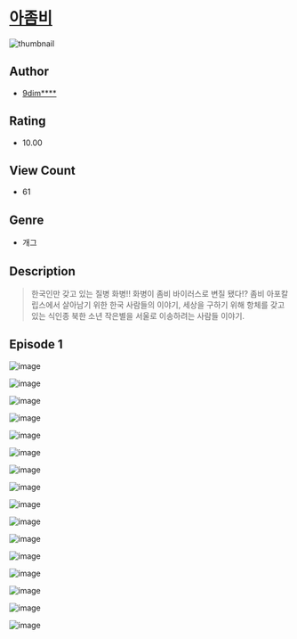 # [아좀비](https://comic.naver.com/challenge/list?titleId=810037)
![thumbnail](https://image-comic.pstatic.net/user_contents_data/challenge_comic/2023/05/23/279847/upload_3631361671075029857_480x623.jpeg)

## Author
- [9dim****](https://comic.naver.com/artistTitle?id=279847)

## Rating
- 10.00

## View Count
- 61

## Genre
- 개그

## Description
> 한국인만 갖고 있는 질병 화병!! 화병이 좀비 바이러스로 변질 됐다!? 좀비 아포칼립스에서 살아남기 위한 한국 사람들의 이야기, 세상을 구하기 위해 항체를 갖고 있는 식인종 북한 소년 작은별을 서울로 이송하려는 사람들 이야기.


## Episode 1
![image](https://image-comic.pstatic.net/user_contents_data/challenge_comic/2023/05/23/279847/upload_7147549271279362355.jpeg)

![image](https://image-comic.pstatic.net/user_contents_data/challenge_comic/2023/05/23/279847/upload_7219380575687488612.jpeg)

![image](https://image-comic.pstatic.net/user_contents_data/challenge_comic/2023/05/23/279847/upload_3559314170139652145.jpeg)

![image](https://image-comic.pstatic.net/user_contents_data/challenge_comic/2023/05/23/279847/upload_3976739185585895735.jpeg)

![image](https://image-comic.pstatic.net/user_contents_data/challenge_comic/2023/05/23/279847/upload_3919883616095068721.jpeg)

![image](https://image-comic.pstatic.net/user_contents_data/challenge_comic/2023/05/23/279847/upload_3978984564423079217.jpeg)

![image](https://image-comic.pstatic.net/user_contents_data/challenge_comic/2023/05/23/279847/upload_3919364439760331569.jpeg)

![image](https://image-comic.pstatic.net/user_contents_data/challenge_comic/2023/05/23/279847/upload_7292790367046939700.jpeg)

![image](https://image-comic.pstatic.net/user_contents_data/challenge_comic/2023/05/23/279847/upload_3690199845365692213.jpeg)

![image](https://image-comic.pstatic.net/user_contents_data/challenge_comic/2023/05/23/279847/upload_3991703530233149232.jpeg)

![image](https://image-comic.pstatic.net/user_contents_data/challenge_comic/2023/05/23/279847/upload_7364286329823375672.jpeg)

![image](https://image-comic.pstatic.net/user_contents_data/challenge_comic/2023/05/23/279847/upload_3978427125583722547.jpeg)

![image](https://image-comic.pstatic.net/user_contents_data/challenge_comic/2023/05/23/279847/upload_7220221513073517153.jpeg)

![image](https://image-comic.pstatic.net/user_contents_data/challenge_comic/2023/05/23/279847/upload_7076053531256710197.jpeg)

![image](https://image-comic.pstatic.net/user_contents_data/challenge_comic/2023/05/23/279847/upload_4134924819667433010.jpeg)

![image](https://image-comic.pstatic.net/user_contents_data/challenge_comic/2023/05/23/279847/upload_3472612180798944564.jpeg)
